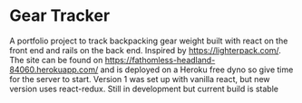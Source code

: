 # Gear Tracker

A portfolio project to track backpacking gear weight built with react on the front end and rails on the back end. Inspired by https://lighterpack.com/. The site can be found on https://fathomless-headland-84060.herokuapp.com/ and is deployed on a  Heroku free dyno so give time for the server to start. Version 1 was set up with vanilla react, but new version uses react-redux. Still in development but current build is stable


